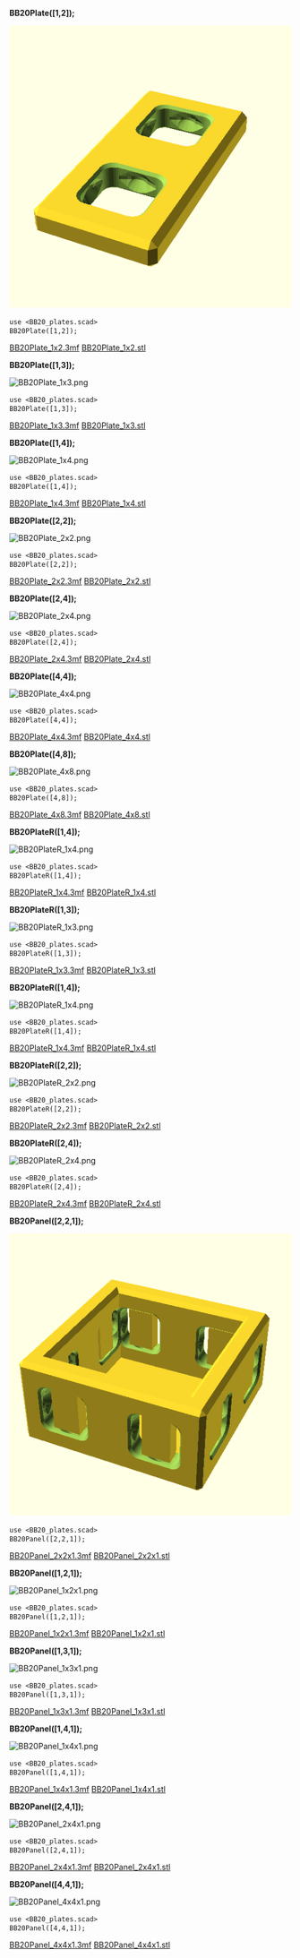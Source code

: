 
**BB20Plate([1,2]);**

![BB20Plate_1x2.png](BB20Plate_1x2.png)

    use <BB20_plates.scad>
    BB20Plate([1,2]);

[BB20Plate_1x2.3mf](BB20Plate_1x2.3mf)
[BB20Plate_1x2.stl](BB20Plate_1x2.stl)



**BB20Plate([1,3]);**

![BB20Plate_1x3.png](BB20Plate_1x3.png)

    use <BB20_plates.scad>
    BB20Plate([1,3]);

[BB20Plate_1x3.3mf](BB20Plate_1x3.3mf)
[BB20Plate_1x3.stl](BB20Plate_1x3.stl)



**BB20Plate([1,4]);**

![BB20Plate_1x4.png](BB20Plate_1x4.png)

    use <BB20_plates.scad>
    BB20Plate([1,4]);

[BB20Plate_1x4.3mf](BB20Plate_1x4.3mf)
[BB20Plate_1x4.stl](BB20Plate_1x4.stl)



**BB20Plate([2,2]);**

![BB20Plate_2x2.png](BB20Plate_2x2.png)

    use <BB20_plates.scad>
    BB20Plate([2,2]);

[BB20Plate_2x2.3mf](BB20Plate_2x2.3mf)
[BB20Plate_2x2.stl](BB20Plate_2x2.stl)



**BB20Plate([2,4]);**

![BB20Plate_2x4.png](BB20Plate_2x4.png)

    use <BB20_plates.scad>
    BB20Plate([2,4]);

[BB20Plate_2x4.3mf](BB20Plate_2x4.3mf)
[BB20Plate_2x4.stl](BB20Plate_2x4.stl)



**BB20Plate([4,4]);**

![BB20Plate_4x4.png](BB20Plate_4x4.png)

    use <BB20_plates.scad>
    BB20Plate([4,4]);

[BB20Plate_4x4.3mf](BB20Plate_4x4.3mf)
[BB20Plate_4x4.stl](BB20Plate_4x4.stl)



**BB20Plate([4,8]);**

![BB20Plate_4x8.png](BB20Plate_4x8.png)

    use <BB20_plates.scad>
    BB20Plate([4,8]);

[BB20Plate_4x8.3mf](BB20Plate_4x8.3mf)
[BB20Plate_4x8.stl](BB20Plate_4x8.stl)



**BB20PlateR([1,4]);**

![BB20PlateR_1x4.png](BB20PlateR_1x4.png)

    use <BB20_plates.scad>
    BB20PlateR([1,4]);

[BB20PlateR_1x4.3mf](BB20PlateR_1x4.3mf)
[BB20PlateR_1x4.stl](BB20PlateR_1x4.stl)



**BB20PlateR([1,3]);**

![BB20PlateR_1x3.png](BB20PlateR_1x3.png)

    use <BB20_plates.scad>
    BB20PlateR([1,3]);

[BB20PlateR_1x3.3mf](BB20PlateR_1x3.3mf)
[BB20PlateR_1x3.stl](BB20PlateR_1x3.stl)



**BB20PlateR([1,4]);**

![BB20PlateR_1x4.png](BB20PlateR_1x4.png)

    use <BB20_plates.scad>
    BB20PlateR([1,4]);

[BB20PlateR_1x4.3mf](BB20PlateR_1x4.3mf)
[BB20PlateR_1x4.stl](BB20PlateR_1x4.stl)



**BB20PlateR([2,2]);**

![BB20PlateR_2x2.png](BB20PlateR_2x2.png)

    use <BB20_plates.scad>
    BB20PlateR([2,2]);

[BB20PlateR_2x2.3mf](BB20PlateR_2x2.3mf)
[BB20PlateR_2x2.stl](BB20PlateR_2x2.stl)



**BB20PlateR([2,4]);**

![BB20PlateR_2x4.png](BB20PlateR_2x4.png)

    use <BB20_plates.scad>
    BB20PlateR([2,4]);

[BB20PlateR_2x4.3mf](BB20PlateR_2x4.3mf)
[BB20PlateR_2x4.stl](BB20PlateR_2x4.stl)



**BB20Panel([2,2,1]);**

![BB20Panel_2x2x1.png](BB20Panel_2x2x1.png)

    use <BB20_plates.scad>
    BB20Panel([2,2,1]);

[BB20Panel_2x2x1.3mf](BB20Panel_2x2x1.3mf)
[BB20Panel_2x2x1.stl](BB20Panel_2x2x1.stl)



**BB20Panel([1,2,1]);**

![BB20Panel_1x2x1.png](BB20Panel_1x2x1.png)

    use <BB20_plates.scad>
    BB20Panel([1,2,1]);

[BB20Panel_1x2x1.3mf](BB20Panel_1x2x1.3mf)
[BB20Panel_1x2x1.stl](BB20Panel_1x2x1.stl)



**BB20Panel([1,3,1]);**

![BB20Panel_1x3x1.png](BB20Panel_1x3x1.png)

    use <BB20_plates.scad>
    BB20Panel([1,3,1]);

[BB20Panel_1x3x1.3mf](BB20Panel_1x3x1.3mf)
[BB20Panel_1x3x1.stl](BB20Panel_1x3x1.stl)



**BB20Panel([1,4,1]);**

![BB20Panel_1x4x1.png](BB20Panel_1x4x1.png)

    use <BB20_plates.scad>
    BB20Panel([1,4,1]);

[BB20Panel_1x4x1.3mf](BB20Panel_1x4x1.3mf)
[BB20Panel_1x4x1.stl](BB20Panel_1x4x1.stl)



**BB20Panel([2,4,1]);**

![BB20Panel_2x4x1.png](BB20Panel_2x4x1.png)

    use <BB20_plates.scad>
    BB20Panel([2,4,1]);

[BB20Panel_2x4x1.3mf](BB20Panel_2x4x1.3mf)
[BB20Panel_2x4x1.stl](BB20Panel_2x4x1.stl)



**BB20Panel([4,4,1]);**

![BB20Panel_4x4x1.png](BB20Panel_4x4x1.png)

    use <BB20_plates.scad>
    BB20Panel([4,4,1]);

[BB20Panel_4x4x1.3mf](BB20Panel_4x4x1.3mf)
[BB20Panel_4x4x1.stl](BB20Panel_4x4x1.stl)


